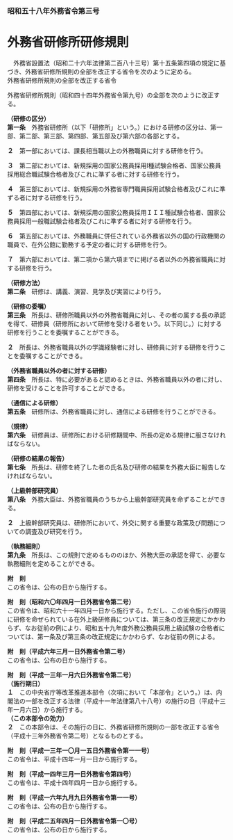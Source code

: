 ### 昭和五十八年外務省令第三号  
# 外務省研修所研修規則  
　外務省設置法（昭和二十六年法律第二百八十三号）第十五条第四項の規定に基づき、外務省研修所規則の全部を改正する省令を次のように定める。  
外務省研修所規則の全部を改正する省令  
  
外務省研修所規則（昭和四十四年外務省令第九号）の全部を次のように改正する。  
  
  
**（研修の区分）**  
**第一条**　外務省研修所（以下「研修所」という。）における研修の区分は、第一部、第二部、第三部、第四部、第五部及び第六部の各部とする。  
  
**２**　第一部においては、課長相当職以上の外務職員に対する研修を行う。  
  
**３**　第二部においては、新規採用の国家公務員採用Ⅰ種試験合格者、国家公務員採用総合職試験合格者及びこれに準ずる者に対する研修を行う。  
  
**４**　第三部においては、新規採用の外務省専門職員採用試験合格者及びこれに準ずる者に対する研修を行う。  
  
**５**　第四部においては、新規採用の国家公務員採用ＩＩＩ種試験合格者、国家公務員採用一般職試験合格者及びこれに準ずる者に対する研修を行う。  
  
**６**　第五部においては、外務職員に併任されている外務省以外の国の行政機関の職員で、在外公館に勤務する予定の者に対する研修を行う。  
  
**７**　第六部においては、第二項から第六項までに掲げる者以外の外務省職員に対する研修を行う。  
  
**（研修方法）**  
**第二条**　研修は、講義、演習、見学及び実習により行う。  
  
**（研修の委嘱）**  
**第三条**　所長は、研修所職員以外の外務省職員に対し、その者の属する長の承認を得て、研修員（研修所において研修を受ける者をいう。以下同じ。）に対する研修を行うことを委嘱することができる。  
  
**２**　所長は、外務省職員以外の学識経験者に対し、研修員に対する研修を行うことを委嘱することができる。  
  
**（外務省職員以外の者に対する研修）**  
**第四条**　所長は、特に必要があると認めるときは、外務省職員以外の者に対し、研修を受けることを許可することができる。  
  
**（通信による研修）**  
**第五条**　研修所は、外務省職員に対し、通信による研修を行うことができる。  
  
**（規律）**  
**第六条**　研修員は、研修所における研修期間中、所長の定める規律に服さなければならない。  
  
**（研修の結果の報告）**  
**第七条**　所長は、研修を終了した者の氏名及び研修の結果を外務大臣に報告しなければならない。  
  
**（上級幹部研究員）**  
**第八条**　外務大臣は、外務省職員のうちから上級幹部研究員を命ずることができる。  
  
**２**　上級幹部研究員は、研修所において、外交に関する重要な政策及び問題についての調査及び研究を行う。  
  
**（執務細則）**  
**第九条**　所長は、この規則で定めるもののほか、外務大臣の承認を得て、必要な執務細則を定めることができる。  
  
**附　則**  
この省令は、公布の日から施行する。  
  
**附　則（昭和六〇年四月一日外務省令第二号）**  
この省令は、昭和六十一年四月一日から施行する。ただし、この省令施行の際現に研修を命ぜられている在外上級研修員については、第三条の改正規定にかかわらず、なお従前の例により、昭和五十九年度外務公務員採用上級試験の合格者については、第一条及び第三条の改正規定にかかわらず、なお従前の例による。  
  
**附　則（平成六年三月一日外務省令第二号）**  
この省令は、公布の日から施行する。  
  
**附　則（平成一三年一月六日外務省令第二号）**  
**（施行期日）**  
**１**　この中央省庁等改革推進本部令（次項において「本部令」という。）は、内閣法の一部を改正する法律（平成十一年法律第八十八号）の施行の日（平成十三年一月六日）から施行する。  
**（この本部令の効力）**  
**２**　この本部令は、その施行の日に、外務省研修所規則の一部を改正する省令（平成十三年外務省令第二号）となるものとする。  
  
**附　則（平成一三年一〇月一五日外務省令第一一号）**  
この省令は、平成十四年一月一日から施行する。  
  
**附　則（平成一四年三月一日外務省令第四号）**  
この省令は、平成十四年四月一日から施行する。  
  
**附　則（平成一六年九月九日外務省令第一一号）**  
この省令は、公布の日から施行する。  
  
**附　則（平成二五年四月一日外務省令第一〇号）**  
この省令は、公布の日から施行する。  
  
